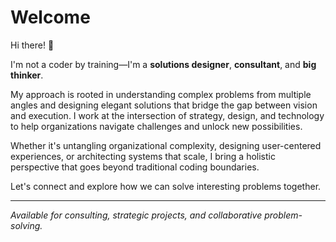 # Welcome

Hi there! 👋

I'm not a coder by training—I'm a **solutions designer**, **consultant**, and **big thinker**. 

My approach is rooted in understanding complex problems from multiple angles and designing elegant solutions that bridge the gap between vision and execution. I work at the intersection of strategy, design, and technology to help organizations navigate challenges and unlock new possibilities.

Whether it's untangling organizational complexity, designing user-centered experiences, or architecting systems that scale, I bring a holistic perspective that goes beyond traditional coding boundaries.

Let's connect and explore how we can solve interesting problems together.

---

*Available for consulting, strategic projects, and collaborative problem-solving.*
